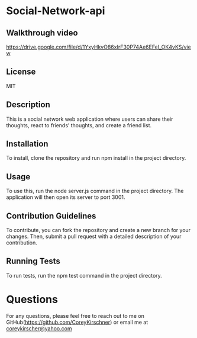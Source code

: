 # Social-Network-api

## Walkthrough video

https://drive.google.com/file/d/1YxyHkvO86xIrF30P74Ae6EFeI_OK4vKS/view

## License

  MIT

## Description
  
  This is a social network web application where users can share their thoughts, react to friends’ thoughts, and create a friend list.
  
## Installation
  
  To install, clone the repository and run npm install in the project directory.
  
## Usage
  
   To use this, run the node server.js command in the project directory. The application will then open its server to port 3001.
  
## Contribution Guidelines
   
  To contribute, you can fork the repository and create a new branch for your changes. Then, submit a pull request with a detailed description of your contribution.
  
## Running Tests
  
  To run tests, run the npm test command in the project directory.

# Questions

  For any questions, please feel free to reach out to me on GitHub(https://github.com/CoreyKirschner) or email me at coreykirscher@yahoo.com
